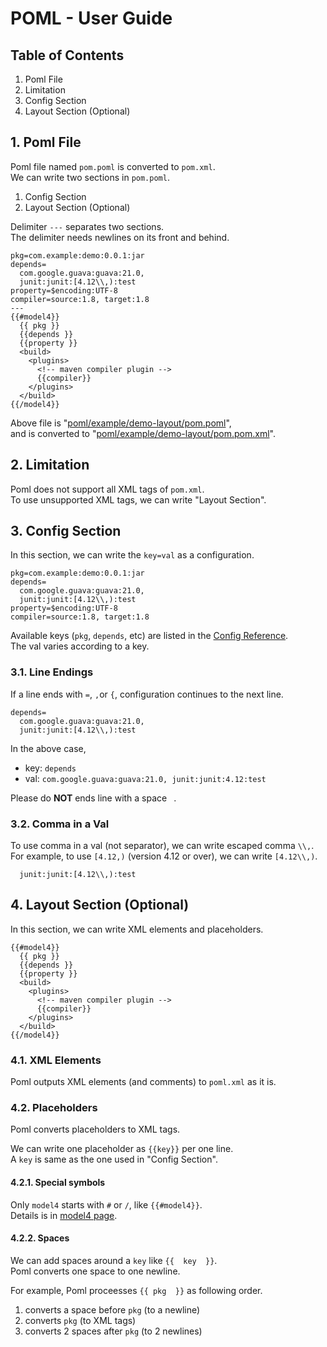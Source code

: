# POML -  User Guide
## Table of Contents
1. Poml File
2. Limitation
3. Config Section
4. Layout Section (Optional)


## 1. Poml File
Poml file named `pom.poml` is converted to `pom.xml`.  
We can write two sections in `pom.poml`.

1. Config Section
2. Layout Section (Optional)

Delimiter `---` separates two sections.  
The delimiter needs newlines on its front and behind.

```
pkg=com.example:demo:0.0.1:jar
depends=
  com.google.guava:guava:21.0,
  junit:junit:[4.12\\,):test
property=$encoding:UTF-8
compiler=source:1.8, target:1.8
---
{{#model4}}
  {{ pkg }}
  {{depends }}
  {{property }}
  <build>
    <plugins>
      <!-- maven compiler plugin -->
      {{compiler}}
    </plugins>
  </build>
{{/model4}}
```

Above file is "[poml/example/demo-layout/pom.poml](https://github.com/mamorum/poml/blob/master/example/demo-layout/pom.poml)",  
and is converted to "[poml/example/demo-layout/pom.pom.xml](https://github.com/mamorum/poml/blob/master/example/demo-layout/pom.xml)".


## 2. Limitation
Poml does not support all XML tags of `pom.xml`.  
To use unsupported XML tags, we can write "Layout Section".


## 3. Config Section
In this section, we can write the `key=val` as a configuration.

```
pkg=com.example:demo:0.0.1:jar
depends=
  com.google.guava:guava:21.0,
  junit:junit:[4.12\\,):test
property=$encoding:UTF-8
compiler=source:1.8, target:1.8
```

Available keys (`pkg`, `depends`, etc) are listed in the [Config Reference](https://github.com/mamorum/poml/wiki).  
The val varies according to a key.


### 3.1. Line Endings
If a line ends with `=`, `,`or `{`, configuration continues to the next line.  

```
depends=
  com.google.guava:guava:21.0,
  junit:junit:[4.12\\,):test
```

In the above case,

- key: `depends`
- val: `com.google.guava:guava:21.0, junit:junit:4.12:test`

Please do **NOT** ends line with a space ` `.

### 3.2. Comma in a Val
To use comma in a val (not separator), we can write escaped comma `\\,`.  
For example, to use `[4.12,)` (version 4.12 or over), we can write `[4.12\\,)`.

```
  junit:junit:[4.12\\,):test
```


## 4. Layout Section (Optional)
In this section, we can write XML elements and placeholders.

```
{{#model4}}
  {{ pkg }}
  {{depends }}
  {{property }}
  <build>
    <plugins>
      <!-- maven compiler plugin -->
      {{compiler}}
    </plugins>
  </build>
{{/model4}}
```

### 4.1. XML Elements
Poml outputs XML elements (and comments) to `poml.xml` as it is.

### 4.2. Placeholders
Poml converts placeholders to XML tags.

We can write one placeholder as `{{key}}` per one line.  
A `key` is same as the one used in "Config Section".
 
#### 4.2.1. Special symbols
Only `model4` starts with `#` or `/`, like `{{#model4}}`.  
Details is in [model4 page](https://github.com/mamorum/poml/wiki/model4).

#### 4.2.2. Spaces
We can add spaces around a `key` like `{{  key  }}`.  
Poml converts one space to one newline.

For example, Poml proceesses `{{ pkg  }}` as following order.

1. converts a space before `pkg` (to a newline) 
2. converts `pkg` (to XML tags)
3. converts 2 spaces after `pkg` (to 2 newlines)
